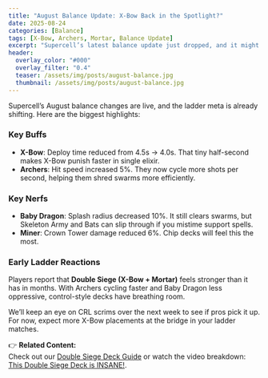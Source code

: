 ```yaml
---
title: "August Balance Update: X-Bow Back in the Spotlight?"
date: 2025-08-24
categories: [Balance]
tags: [X-Bow, Archers, Mortar, Balance Update]
excerpt: "Supercell’s latest balance update just dropped, and it might finally be Double Siege’s time to shine again."
header:
  overlay_color: "#000"
  overlay_filter: "0.4"
  teaser: /assets/img/posts/august-balance.jpg
  thumbnail: /assets/img/posts/august-balance.jpg
---
```


Supercell’s August balance changes are live, and the ladder meta is already shifting. Here are the biggest highlights:

### Key Buffs
- **X-Bow**: Deploy time reduced from 4.5s → 4.0s. That tiny half-second makes X-Bow punish faster in single elixir.
- **Archers**: Hit speed increased 5%. They now cycle more shots per second, helping them shred swarms more efficiently.

### Key Nerfs
- **Baby Dragon**: Splash radius decreased 10%. It still clears swarms, but Skeleton Army and Bats can slip through if you mistime support spells.
- **Miner**: Crown Tower damage reduced 6%. Chip decks will feel this the most.

### Early Ladder Reactions
Players report that **Double Siege (X-Bow + Mortar)** feels stronger than it has in months. With Archers cycling faster and Baby Dragon less oppressive, control-style decks have breathing room.

We’ll keep an eye on CRL scrims over the next week to see if pros pick it up. For now, expect more X-Bow placements at the bridge in your ladder matches.

👉 **Related Content:**  
Check out our [Double Siege Deck Guide](/decks/xbow-mortar-double-siege/) or watch the video breakdown: [This Double Siege Deck is INSANE!](/videos/this-double-siege-deck-is-insane/).
